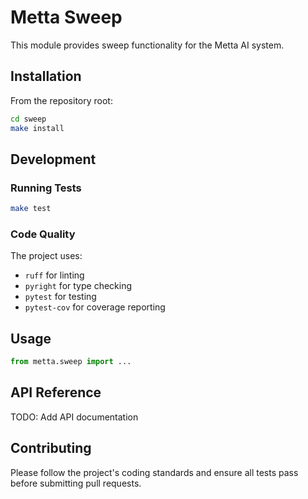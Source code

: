 # Metta Sweep

This module provides sweep functionality for the Metta AI system.

## Installation

From the repository root:

```bash
cd sweep
make install
```

## Development

### Running Tests

```bash
make test
```

### Code Quality

The project uses:
- `ruff` for linting
- `pyright` for type checking
- `pytest` for testing
- `pytest-cov` for coverage reporting

## Usage

```python
from metta.sweep import ...
```

## API Reference

TODO: Add API documentation

## Contributing

Please follow the project's coding standards and ensure all tests pass before submitting pull requests.

